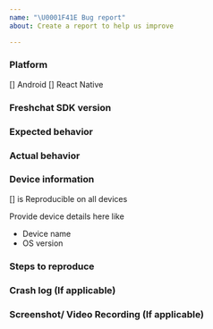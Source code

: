 ```yaml
---
name: "\U0001F41E Bug report"
about: Create a report to help us improve

---
```


### Platform
[] Android
[] React Native

### Freshchat SDK version

### Expected behavior

### Actual behavior

### Device information
[] is Reproducible on all devices

Provide device details here like
 * Device name
 * OS version


### Steps to reproduce

### Crash log (If applicable)

### Screenshot/ Video Recording (If applicable)


